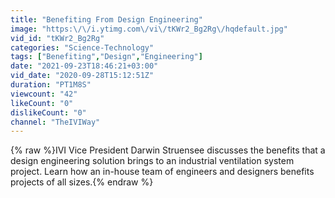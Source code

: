 ```yaml
---
title: "Benefiting From Design Engineering"
image: "https:\/\/i.ytimg.com\/vi\/tKWr2_Bg2Rg\/hqdefault.jpg"
vid_id: "tKWr2_Bg2Rg"
categories: "Science-Technology"
tags: ["Benefiting","Design","Engineering"]
date: "2021-09-23T18:46:21+03:00"
vid_date: "2020-09-28T15:12:51Z"
duration: "PT1M8S"
viewcount: "42"
likeCount: "0"
dislikeCount: "0"
channel: "TheIVIWay"
---
```

{% raw %}IVI Vice President Darwin Struensee discusses the benefits that a design engineering solution brings to an industrial ventilation system project. Learn how an in-house team of engineers and designers benefits projects of all sizes.{% endraw %}
